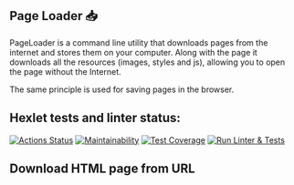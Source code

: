 ## Page Loader 📥
PageLoader is a command line utility that downloads pages from the internet and stores them on your computer. Along with the page it downloads all the resources (images, styles and js), allowing you to open the page without the Internet.

The same principle is used for saving pages in the browser.
## Hexlet tests and linter status:
[![Actions Status](https://github.com/Amanetes/backend-project-lvl3/workflows/hexlet-check/badge.svg)](https://github.com/Amanetes/backend-project-lvl3/actions)
[![Maintainability](https://api.codeclimate.com/v1/badges/6b95040ca19585061b6a/maintainability)](https://codeclimate.com/github/Amanetes/backend-project-lvl3/maintainability)
[![Test Coverage](https://api.codeclimate.com/v1/badges/6b95040ca19585061b6a/test_coverage)](https://codeclimate.com/github/Amanetes/backend-project-lvl3/test_coverage)
[![Run Linter & Tests](https://github.com/Amanetes/backend-project-lvl3/actions/workflows/main.yml/badge.svg)](https://github.com/Amanetes/backend-project-lvl3/actions/workflows/main.yml)

## Download HTML page from URL
